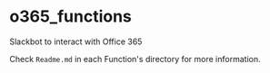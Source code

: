# o365_functions
Slackbot to interact with Office 365

Check `Readme.md` in each Function's directory for more information.
